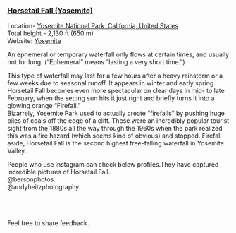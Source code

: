 ### [Horsetail Fall (Yosemite)](https://Prayuja-Teli.github.io/Blog/YosemitesHorsetailFall)<br/>

Location- [Yosemite National Park, California, United States](https://www.google.com/maps/dir/18.5393152,73.8304/Yosemite+National+Park,+California,+United+States/@1.7390691,70.3918175,3z/data=!3m1!4b1!4m9!4m8!1m1!4e1!1m5!1m1!1s0x8096f09df58aecc5:0x2d249c2ced8003fe!2m2!1d-119.5383294!2d37.8651011)<br/>
Total height - 2,130 ft (650 m)<br/>
Website: [Yosemite](https://www.yosemite.com/a-guide-to-yosemites-natural-firefall-horsetail-fall/)<br/>

An ephemeral or temporary waterfall only flows at certain times, and usually not for long. (“Ephemeral” means “lasting a very short time.”)<br/>

This type of waterfall may last for a few hours after a heavy rainstorm or a few weeks due to seasonal runoff. It appears in winter and early spring.<br/>
Horsetail Fall becomes even more spectacular on clear days in mid- to late February, when the setting sun hits it just right and briefly turns it into a glowing orange “Firefall.”<br/>
Bizarrely, Yosemite Park used to actually create “firefalls” by pushing huge piles of coals off the edge of a cliff. These were an incredibly popular tourist sight from the 1880s all the way through the 1960s when the park realized this was a fire hazard (which seems kind of obvious) and stopped. Firefall aside, Horsetail Fall is the second highest free-falling waterfall in Yosemite Valley.<br/>

People who use instagram can check below profiles.They have captured incredible pictures of Horsetail Fall.<br/>
@bersonphotos<br/> @andyheitzphotography<br/><br/><br/><br/>


Feel free to share feedback.
